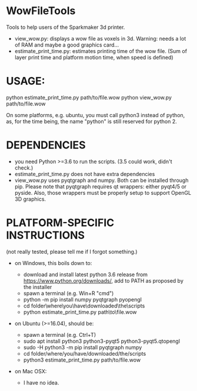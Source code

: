 # WowFileTools
Tools to help users of the Sparkmaker 3d printer.

- view_wow.py: displays a wow file as voxels in 3d. Warning: needs a lot of RAM and maybe a good graphics card...
- estimate_print_time.py: estimates printing time of the wow file. (Sum of layer print time and platform motion time, when speed is defined)

# USAGE:
python estimate_print_time.py path/to/file.wow
python view_wow.py path/to/file.wow

On some platforms, e.g. ubuntu, you must call python3 instead of python, as, for the time being, the name "python" is still reserved for python 2.

# DEPENDENCIES
- you need Python >=3.6 to run the scripts. (3.5 could work, didn't check.)
- estimate_print_time.py does not have extra dependencies
- view_wow.py uses pyqtgraph and numpy. Both can be installed through pip. Please note that pyqtgraph requires qt wrappers: either pyqt4/5 or pyside. Also, those wrappers must be properly setup to support OpenGL 3D graphics.

# PLATFORM-SPECIFIC INSTRUCTIONS
(not really tested, please tell me if I forgot something.)

- on Windows, this boils down to:
    - download and install latest python 3.6 release from https://www.python.org/downloads/, add to PATH as proposed by the installer
    - spawn a terminal (e.g. Win+R "cmd")
    - python -m pip install numpy pyqtgraph pyopengl
    - cd folder\where\you\have\downloaded\the\scripts
    - python estimate_print_time.py path\to\file.wow

- on Ubuntu (>=16.04), should be:
    - spawn a terminal (e.g. Ctrl+T)
    - sudo apt install python3 python3-pyqt5 python3-pyqt5.qtopengl
    - sudo -H python3 -m pip install pyqtgraph numpy
    - cd folder/where/you/have/downloaded/the/scripts
    - python3 estimate_print_time.py path/to/file.wow

- on Mac OSX:
    - I have no idea.